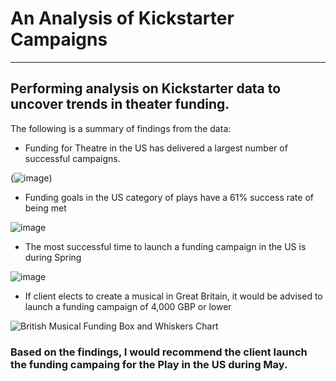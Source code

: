# An Analysis of Kickstarter Campaigns
---
Performing analysis on Kickstarter data to uncover trends in theater funding.
---
The following is a summary of findings from the data:


* Funding for Theatre in the US has delivered a largest number of successful campaigns.


(![image](https://user-images.githubusercontent.com/71041680/107294446-667cc600-6a3b-11eb-8dd2-ee55a23710c3.png))


* Funding goals in the US category of plays have a 61% success rate of being met 


![image](https://user-images.githubusercontent.com/71041680/107294618-bcea0480-6a3b-11eb-839b-d91fb388de16.png)


* The most successful time to launch a funding campaign in the US is during Spring


![image](https://user-images.githubusercontent.com/71041680/107294760-09cddb00-6a3c-11eb-8b0a-ecef96e12119.png)


* If client elects to create a musical in Great Britain, it would be advised to launch a funding campaign of 4,000 GBP or lower

![British Musical Funding Box and Whiskers Chart](https://user-images.githubusercontent.com/71041680/107295519-83b29400-6a3d-11eb-9073-b139d711e1c8.png)

### Based on the findings, I would recommend the client launch the funding campaing for the Play in the US during May.
